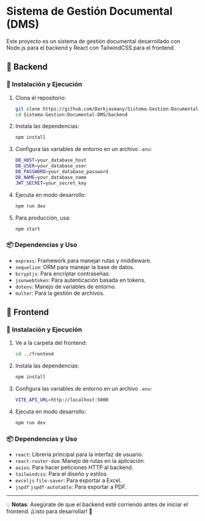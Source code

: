 # Sistema de Gestión Documental (DMS)

Este proyecto es un sistema de gestión documental desarrollado con Node.js para el backend y React con TailwindCSS para el frontend.

## 📂 Backend

### 🚀 Instalación y Ejecución

1. Clona el repositorio:
   ```sh
   git clone https://github.com/Darkjasmany/Sistema-Gestion-Documental-DMS.git
   cd Sistema-Gestion-Documental-DMS/backend
   ```
2. Instala las dependencias:
   ```sh
   npm install
   ```
3. Configura las variables de entorno en un archivo `.env`:
   ```sh
   DB_HOST=your_database_host
   DB_USER=your_database_user
   DB_PASSWORD=your_database_password
   DB_NAME=your_database_name
   JWT_SECRET=your_secret_key
   ```
4. Ejecuta en modo desarrollo:
   ```sh
   npm run dev
   ```
5. Para producción, usa:
   ```sh
   npm start
   ```

### 📦 Dependencias y Uso

- `express`: Framework para manejar rutas y middleware.
- `sequelize`: ORM para manejar la base de datos.
- `bcryptjs`: Para encriptar contraseñas.
- `jsonwebtoken`: Para autenticación basada en tokens.
- `dotenv`: Manejo de variables de entorno.
- `multer`: Para la gestión de archivos.

## 🎨 Frontend

### 🚀 Instalación y Ejecución

1. Ve a la carpeta del frontend:
   ```sh
   cd ../frontend
   ```
2. Instala las dependencias:
   ```sh
   npm install
   ```
3. Configura las variables de entorno en un archivo `.env`:
   ```sh
   VITE_API_URL=http://localhost:5000
   ```
4. Ejecuta en modo desarrollo:
   ```sh
   npm run dev
   ```

### 📦 Dependencias y Uso

- `react`: Librería principal para la interfaz de usuario.
- `react-router-dom`: Manejo de rutas en la aplicación.
- `axios`: Para hacer peticiones HTTP al backend.
- `tailwindcss`: Para el diseño y estilos.
- `exceljs` `file-saver`: Para exportar a Excel.
- `jspdf` `jspdf-autotable`: Para exportar a PDF.

---

💡 **Notas**: Asegúrate de que el backend esté corriendo antes de iniciar el frontend. ¡Listo para desarrollar! 🚀

